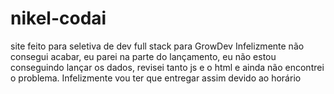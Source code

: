 # nikel-codai
site feito para seletiva de dev full stack para GrowDev
Infelizmente não consegui acabar, eu parei na parte do lançamento, eu não estou conseguindo lançar os dados, revisei tanto js e o html e ainda não encontrei o problema. Infelizmente vou ter que entregar assim devido ao horário 
